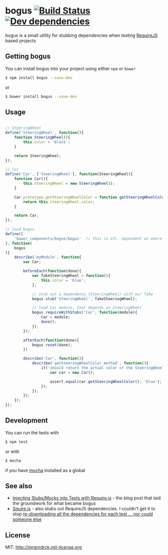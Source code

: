 bogus [![Build Status](https://travis-ci.org/mroderick/bogus.svg)](https://travis-ci.org/mroderick/bogus)[![Dev dependencies](https://david-dm.org/mroderick/bogus#info=devDependencies&view=table)](https://david-dm.org/mroderick/bogus/dev-status.svg)
======================

bogus is a small utility for stubbing dependencies when testing [RequireJS](http://requirejs.org) based projects

Getting bogus
----------------------

You can install bogus into your project using either `npm` or `bower`


```bash
$ npm install bogus --save-dev
```
or

```bash
$ bower install bogus --save-dev
```

Usage
----------------------

```javascript

// SteeringWheel
define('SteeringWheel', function(){
    function SteeringWheel(){
        this.color = 'black';
    }

    return SteeringWheel;
});

// Car
define('Car', ['SteeringWheel'], function(SteeringWheel){
    function Car(){
        this.steeringWheel = new SteeringWheel();
    }

    Car.prototype.getSteeringWheelColor = function getSteeringWheelColor(){
        return this.steeringWheel.color;
    }

    return Car;
});

// load bogus
define([
    'bower_components/bogus/bogus'  // this is ofc. dependent on where you installed it
], function(
    bogus
){
    describe('myModule', function{
        var Car;

        beforeEach(function(done){
            var fakeSteeringWheel = function(){
                this.color = 'blue';
            };

            // stub out a dependency (SteeringWheel) with our fake
            bogus.stub('SteeringWheel', fakeSteeringWheel);

            // load Car module, that depends on SteeringWheel
            bogus.requireWithStubs('Car', function(module){
                Car = module;
                done();
            });
        });

        afterEach(function(done){
            bogus.reset(done);
        })

        describe('Car', function(){
            describe('getSteeringWheelColor method', function(){
                it('should return the actual color of the SteeringWheel', function(){
                    var car = new Car();

                    assert.equal(car.getSteeringWheelColor(), 'blue');
                });
            });
        });
    });
});
```




Development
----------------------

You can run the tests with

```bash
$ npm test
```

or with

```bash
$ mocha
```

if you have [mocha](http://visionmedia.github.io/mocha/) installed as a global

See also
----------------------
* [Injecting Stubs/Mocks into Tests with Require.js](http://www.symphonious.net/2013/07/08/injecting-stubsmocks-into-tests-with-require-js/) - the blog post that laid the groundwork for what became bogus
* [Squire.js](https://github.com/iammerrick/Squire.js/) - also stubs out RequireJS dependencies. I couldn't get it to stop [re-downloading all the dependencies for each test ... nor could someone else](https://github.com/iammerrick/Squire.js/issues/39)

License
----------------------
MIT: <http://mrgnrdrck.mit-license.org>
